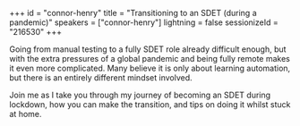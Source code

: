 +++
id = "connor-henry"
title = "Transitioning to an SDET (during a pandemic)"
speakers = ["connor-henry"]
lightning = false
sessionizeId = "216530"
+++

Going from manual testing to a fully SDET role already difficult enough, but with the extra pressures of a global pandemic and being fully remote makes it even more complicated. Many believe it is only about learning automation, but there is an entirely different mindset involved. 

Join me as I take you through my journey of becoming an SDET during lockdown, how you can make the transition, and tips on doing it whilst stuck at home. 